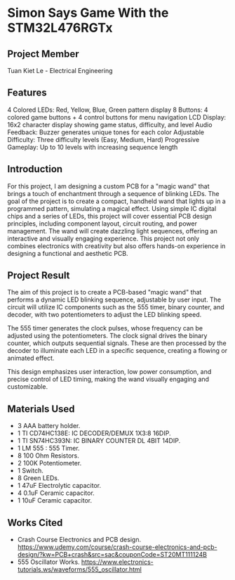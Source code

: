 # Simon Says Game With the STM32L476RGTx
## Project Member
Tuan Kiet Le - Electrical Engineering
## Features
4 Colored LEDs: Red, Yellow, Blue, Green pattern display
8 Buttons: 4 colored game buttons + 4 control buttons for menu navigation
LCD Display: 16x2 character display showing game status, difficulty, and level
Audio Feedback: Buzzer generates unique tones for each color
Adjustable Difficulty: Three difficulty levels (Easy, Medium, Hard)
Progressive Gameplay: Up to 10 levels with increasing sequence length
## Introduction
For this project, I am designing a custom PCB for a "magic wand" that brings a touch of enchantment through a sequence of blinking LEDs. The goal of the project is to create a compact, handheld wand that lights up in a programmed pattern, simulating a magical effect. Using simple IC digital chips and a series of LEDs, this project will cover essential PCB design principles, including component layout, circuit routing, and power management. The wand will create dazzling light sequences, offering an interactive and visually engaging experience. This project not only combines electronics with creativity but also offers hands-on experience in designing a functional and aesthetic PCB.
## Project Result
The aim of this project is to create a PCB-based "magic wand" that performs a dynamic LED blinking sequence, adjustable by user input. The circuit will utilize IC components such as the 555 timer, binary counter, and decoder, with two potentiometers to adjust the LED blinking speed.

The 555 timer generates the clock pulses, whose frequency can be adjusted using the potentiometers. The clock signal drives the binary counter, which outputs sequential signals. These are then processed by the decoder to illuminate each LED in a specific sequence, creating a flowing or animated effect.

This design emphasizes user interaction, low power consumption, and precise control of LED timing, making the wand visually engaging and customizable.
## Materials Used
* 3 AAA battery holder.
* 1 TI CD74HC138E: IC DECODER/DEMUX 1X3:8 16DIP.
* 1 TI SN74HC393N: IC BINARY COUNTER DL 4BIT 14DIP.
* 1 LM 555 : 555 Timer.
* 8 100 Ohm Resistors.
* 2 100K Potentiometer.
* 1 Switch.
* 8 Green LEDs.
* 1 47uF Electrolytic capacitor.
* 4 0.1uF Ceramic capacitor.
* 1 10uF Ceramic capacitor.
## Works Cited
* Crash Course Electronics and PCB design. https://www.udemy.com/course/crash-course-electronics-and-pcb-design/?kw=PCB+crash&src=sac&couponCode=ST20MT111124B
* 555 Oscillator Works. https://www.electronics-tutorials.ws/waveforms/555_oscillator.html
